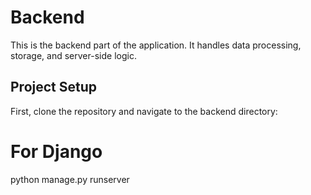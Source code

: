 # Backend

This is the backend part of the application. It handles data processing, storage, and server-side logic.

## Project Setup

First, clone the repository and navigate to the backend directory:

# For Django
python manage.py runserver


